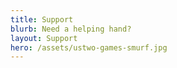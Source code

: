 ```yaml
---
title: Support
blurb: Need a helping hand?
layout: Support
hero: /assets/ustwo-games-smurf.jpg
---
```


 

<!-- FAQ will be rendered below here -->
